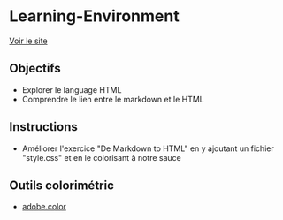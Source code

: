 # Learning-Environment

[Voir le site](https://pedroseromenho.github.io/learning-html-css/2-exercice-markdown-to-html-and-css/index.html)

## Objectifs

- Explorer le language HTML
- Comprendre le lien entre le markdown et le HTML

## Instructions

- Améliorer l'exercice "De Markdown to HTML" en y ajoutant un fichier "style.css" et en le colorisant à notre sauce

## Outils colorimétric

- [adobe.color](https://color.adobe.com/fr/)
